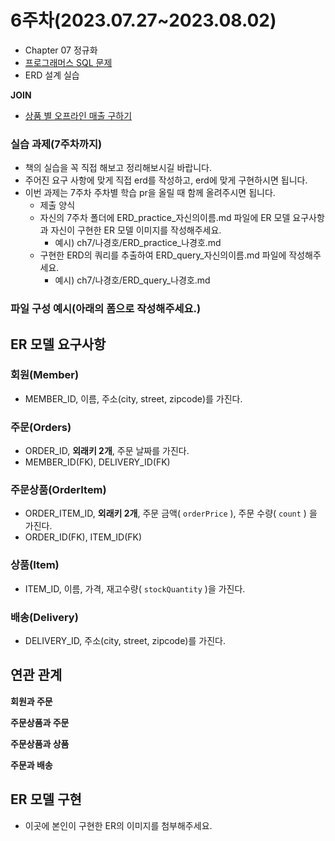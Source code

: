 # 6주차(2023.07.27~2023.08.02)
- Chapter 07 정규화
- [프로그래머스 SQL 문제](https://school.programmers.co.kr/learn/challenges?tab=sql_practice_kit)
- ERD 설계 실습

**JOIN**
- [상품 별 오프라인 매출 구하기](https://school.programmers.co.kr/learn/courses/30/lessons/131533)


### 실습 과제(7주차까지)
- 책의 실습을 꼭 직접 해보고 정리해보시길 바랍니다.
- 주어진 요구 사항에 맞게 직접 erd를 작성하고, erd에 맞게 구현하시면 됩니다.
- 이번 과제는 7주차 주차별 학습 pr을 올릴 때 함께 올려주시면 됩니다.
  - 제출 양식
  - 자신의 7주차 폴더에 ERD_practice_자신의이름.md 파일에 ER 모델 요구사항과 자신이 구현한 ER 모델 이미지를 작성해주세요.
    - 예시) ch7/나경호/ERD_practice_나경호.md  
  - 구현한 ERD의 쿼리를 추출하여 ERD_query_자신의이름.md 파일에 작성해주세요.
    - 예시) ch7/나경호/ERD_query_나경호.md  

### 파일 구성 예시(아래의 폼으로 작성해주세요.)

## ER 모델 요구사항

### 회원(Member)

- MEMBER_ID, 이름, 주소(city, street, zipcode)를 가진다.

### 주문(Orders)

- ORDER_ID, **외래키 2개**, 주문 날짜를 가진다.
- MEMBER_ID(FK), DELIVERY_ID(FK)

### 주문상품(OrderItem)

- ORDER_ITEM_ID, **외래키 2개**, 주문 금액( `orderPrice` ), 주문 수량( `count` ) 을 가진다.
- ORDER_ID(FK), ITEM_ID(FK)

### 상품(Item)

- ITEM_ID, 이름, 가격, 재고수량( `stockQuantity` )을 가진다.

### 배송(Delivery)

- DELIVERY_ID, 주소(city, street, zipcode)를 가진다.

## 연관 관계

**회원과 주문**

**주문상품과 주문**

**주문상품과 상품**

**주문과 배송**


## ER 모델 구현

- 이곳에 본인이 구현한 ER의 이미지를 첨부해주세요.